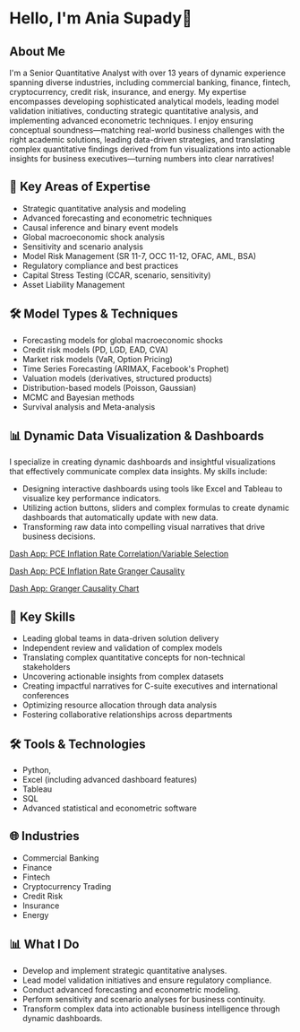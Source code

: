 # Hello, I'm Ania Supady🫡

## About Me
I'm a Senior Quantitative Analyst with over 13 years of dynamic experience spanning diverse industries, including commercial banking, finance, fintech, cryptocurrency, credit risk, insurance, and energy. My expertise encompasses developing sophisticated analytical models, leading model validation initiatives, conducting strategic quantitative analysis, and implementing advanced econometric techniques. I enjoy ensuring conceptual soundness—matching real-world business challenges with the right academic solutions, leading data-driven strategies, and translating complex quantitative findings derived from fun visualizations into actionable insights for business executives—turning numbers into clear narratives!

## 🔬 Key Areas of Expertise
- Strategic quantitative analysis and modeling
- Advanced forecasting and econometric techniques
- Causal inference and binary event models
- Global macroeconomic shock analysis
- Sensitivity and scenario analysis
- Model Risk Management (SR 11-7, OCC 11-12, OFAC, AML, BSA)
- Regulatory compliance and best practices
- Capital Stress Testing (CCAR, scenario, sensitivity)
- Asset Liability Management

## 🛠️ Model Types & Techniques
- Forecasting models for global macroeconomic shocks
- Credit risk models (PD, LGD, EAD, CVA)
- Market risk models (VaR, Option Pricing)
- Time Series Forecasting (ARIMAX, Facebook's Prophet)
- Valuation models (derivatives, structured products)
- Distribution-based models (Poisson, Gaussian)
- MCMC and Bayesian methods
- Survival analysis and Meta-analysis

## 📊 Dynamic Data Visualization & Dashboards
I specialize in creating dynamic dashboards and insightful visualizations that effectively communicate complex data insights. My skills include:
- Designing interactive dashboards using tools like Excel and Tableau to visualize key performance indicators.
- Utilizing action buttons, sliders and complex formulas to create dynamic dashboards that automatically update with new data.
- Transforming raw data into compelling visual narratives that drive business decisions.

[Dash App: PCE Inflation Rate Correlation/Variable Selection](https://www.linkedin.com/posts/aniasupady_web-python-dash-activity-7258949472515153921-UpIw?utm_source=share&utm_medium=member_desktop)

[Dash App: PCE Inflation Rate Granger Causality](https://www.linkedin.com/posts/aniasupady_economic-inflation-causality-activity-7262984244774219777-uurV?utm_source=share&utm_medium=member_desktop)

[Dash App: Granger Causality Chart](https://www.linkedin.com/posts/aniasupady_granger-causality-chart-activity-7261146572980117504-gMWN?utm_source=share&utm_medium=member_desktop)
  
## 🚀 Key Skills
- Leading global teams in data-driven solution delivery
- Independent review and validation of complex models
- Translating complex quantitative concepts for non-technical stakeholders
- Uncovering actionable insights from complex datasets
- Creating impactful narratives for C-suite executives and international conferences
- Optimizing resource allocation through data analysis
- Fostering collaborative relationships across departments

## 🛠️ Tools & Technologies
- Python,
- Excel (including advanced dashboard features)
- Tableau
- SQL
- Advanced statistical and econometric software

## 🌐 Industries
- Commercial Banking
- Finance
- Fintech
- Cryptocurrency Trading
- Credit Risk
- Insurance
- Energy

## 📊 What I Do
- Develop and implement strategic quantitative analyses.
- Lead model validation initiatives and ensure regulatory compliance.
- Conduct advanced forecasting and econometric modeling.
- Perform sensitivity and scenario analyses for business continuity.
- Transform complex data into actionable business intelligence through dynamic dashboards.

